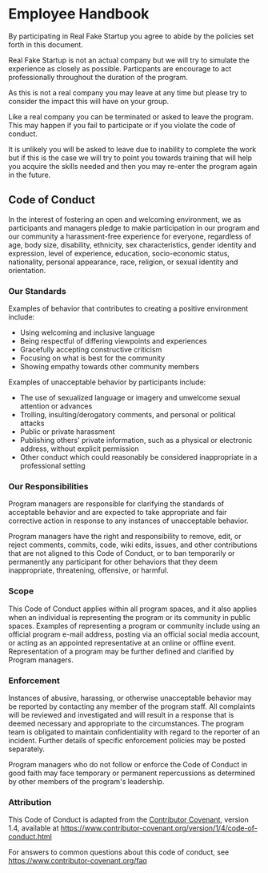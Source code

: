 # Employee Handbook

By participating in Real Fake Startup you agree to abide by the policies set forth
in this document.

Real Fake Startup is not an actual company but we will try to simulate the experience 
as closely as possible. Particpants are encourage to act professionally throughout 
the duration of the program.

As this is not a real company you may leave at any time but please try to consider
the impact this will have on your group.

Like a real company you can be terminated or asked to leave the program. This may
happen if you fail to participate or if you violate the code of conduct.

It is unlikely you will be asked to leave due to inability to complete the work
but if this is the case we will try to point you towards training that will
help you acquire the skills needed and then you may re-enter the program again
in the future.

## Code of Conduct

In the interest of fostering an open and welcoming environment, we as
participants and managers pledge to makie participation in our program and
our community a harassment-free experience for everyone, regardless of age, body
size, disability, ethnicity, sex characteristics, gender identity and expression,
level of experience, education, socio-economic status, nationality, personal
appearance, race, religion, or sexual identity and orientation.

### Our Standards

Examples of behavior that contributes to creating a positive environment
include:

* Using welcoming and inclusive language
* Being respectful of differing viewpoints and experiences
* Gracefully accepting constructive criticism
* Focusing on what is best for the community
* Showing empathy towards other community members

Examples of unacceptable behavior by participants include:

* The use of sexualized language or imagery and unwelcome sexual attention or
  advances
* Trolling, insulting/derogatory comments, and personal or political attacks
* Public or private harassment
* Publishing others' private information, such as a physical or electronic
  address, without explicit permission
* Other conduct which could reasonably be considered inappropriate in a
  professional setting

### Our Responsibilities

Program managers are responsible for clarifying the standards of acceptable
behavior and are expected to take appropriate and fair corrective action in
response to any instances of unacceptable behavior.

Program managers have the right and responsibility to remove, edit, or
reject comments, commits, code, wiki edits, issues, and other contributions
that are not aligned to this Code of Conduct, or to ban temporarily or
permanently any participant for other behaviors that they deem inappropriate,
threatening, offensive, or harmful.

### Scope

This Code of Conduct applies within all program spaces, and it also applies when
an individual is representing the program or its community in public spaces.
Examples of representing a program or community include using an official
program e-mail address, posting via an official social media account, or acting
as an appointed representative at an online or offline event. Representation of
a program may be further defined and clarified by Program managers.

### Enforcement

Instances of abusive, harassing, or otherwise unacceptable behavior may be
reported by contacting any member of the program staff. All
complaints will be reviewed and investigated and will result in a response that
is deemed necessary and appropriate to the circumstances. The program team is
obligated to maintain confidentiality with regard to the reporter of an incident.
Further details of specific enforcement policies may be posted separately.

Program managers who do not follow or enforce the Code of Conduct in good
faith may face temporary or permanent repercussions as determined by other
members of the program's leadership.

### Attribution

This Code of Conduct is adapted from the [Contributor Covenant][homepage], version 1.4,
available at https://www.contributor-covenant.org/version/1/4/code-of-conduct.html

[homepage]: https://www.contributor-covenant.org

For answers to common questions about this code of conduct, see
https://www.contributor-covenant.org/faq
